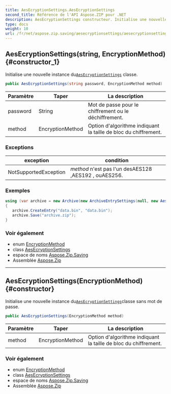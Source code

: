 ```yaml
---
title: AesEcryptionSettings.AesEcryptionSettings
second_title: Référence de l'API Aspose.ZIP pour .NET
description: AesEcryptionSettings constructeur. Initialise une nouvelle instance duAesEcryptionSettings classe.
type: docs
weight: 10
url: /fr/net/aspose.zip.saving/aesecryptionsettings/aesecryptionsettings/
---
```

## AesEcryptionSettings(string, EncryptionMethod) {#constructor_1}

Initialise une nouvelle instance du[`AesEcryptionSettings`](../) classe.

```csharp
public AesEcryptionSettings(string password, EncryptionMethod method)
```

| Paramètre | Taper | La description |
| --- | --- | --- |
| password | String | Mot de passe pour le chiffrement ou le déchiffrement. |
| method | EncryptionMethod | Option d'algorithme indiquant la taille de bloc du chiffrement. |

### Exceptions

| exception | condition |
| --- | --- |
| NotSupportedException | *method* n'est pas l'un desAES128 ,AES192 , ouAES256. |

### Exemples

```csharp
using (var archive = new Archive(new ArchiveEntrySettings(null, new AesEcryptionSettings("p@s$", EncryptionMethod.AES256))))
{
   archive.CreateEntry("data.bin", "data.bin");
   archive.Save("archive.zip");
}
```

### Voir également

* enum [EncryptionMethod](../../encryptionmethod/)
* class [AesEcryptionSettings](../)
* espace de noms [Aspose.Zip.Saving](../../aesecryptionsettings/)
* Assemblée [Aspose.Zip](../../../)

---

## AesEcryptionSettings(EncryptionMethod) {#constructor}

Initialise une nouvelle instance du[`AesEcryptionSettings`](../)classe sans mot de passe.

```csharp
public AesEcryptionSettings(EncryptionMethod method)
```

| Paramètre | Taper | La description |
| --- | --- | --- |
| method | EncryptionMethod | Option d'algorithme indiquant la taille de bloc du chiffrement. |

### Voir également

* enum [EncryptionMethod](../../encryptionmethod/)
* class [AesEcryptionSettings](../)
* espace de noms [Aspose.Zip.Saving](../../aesecryptionsettings/)
* Assemblée [Aspose.Zip](../../../)


